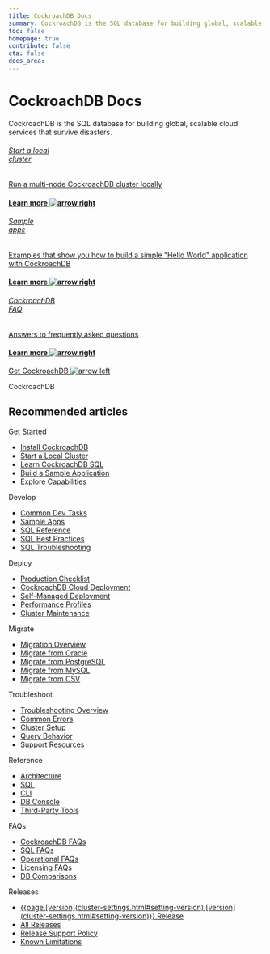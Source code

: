 ```yaml
---
title: CockroachDB Docs
summary: CockroachDB is the SQL database for building global, scalable cloud services that survive disasters.
toc: false
homepage: true
contribute: false
cta: false
docs_area:
---
```


<div class="home-header mb-xl-5 bg-cover bg-cover__bg-3-1">
  <div class="p-2 p-md-5">
  <h1 class="m-0 text-white">CockroachDB Docs</h1>
  <p class="mt-0 pb-4 text-white">CockroachDB is the SQL database for building global, scalable cloud services that survive disasters.</p>
    <div class="row d-lg-flex mx-0">
      <div class="col-lg-4 mb-3 mb-lg-0 pb-5">
        <div class="card card-link h-100 d-flex">
        <a href="secure-a-cluster.html" class="h-100">
          <div class="card-body p-4 d-flex flex-column h-100 card-header-overlap-text">            
            <h6 class="mt-2 mt-0 text-black">Start a local <br>cluster</h6>
            <p class="text-black">Run a multi-node CockroachDB cluster locally</p>
            <h4 class="mt-auto mb-0 text-electric-purple font-poppins-sb text-center">Learn more <img class="m-0 ml-2" src="{{ 'images/icon-arrow-right-purple.svg' | relative_url }}" alt="arrow right" /></h4>
          </div>
          </a>
        </div>
      </div>
      <div class="col-lg-4 mb-3 mb-lg-0 pb-5">
        <div class="card card-link h-100 d-flex">
        <a href="example-apps.html" class="h-100">
          <div class="card-body p-4 d-flex flex-column h-100 card-header-overlap-text">
            <h6 class="mt-2 mt-0 text-black">Sample <br>apps</h6>
            <p class="text-black">Examples that show you how to build a simple "Hello World" application with CockroachDB</p>
            <h4 class="mt-auto mb-0 text-electric-purple font-poppins-sb text-center">Learn more <img class="m-0 ml-2" src="{{ 'images/icon-arrow-right-purple.svg' | relative_url }}" alt="arrow right" /></h4>
          </div>
          </a>
        </div>
        </div>
      <div class="col-lg-4 mb-3 mb-lg-0 pb-5">
        <div class="card card-link h-100 d-flex">
        <a href="frequently-asked-questions.html" class="h-100">
          <div class="card-body p-4 d-flex flex-column h-100 card-header-overlap-text">          
            <h6 class="m-0 text-black">CockroachDB <br>FAQ</h6>
            <p class="text-black">Answers to frequently asked questions</p>
            <h4 class="mt-auto mb-0 text-electric-purple font-poppins-sb text-center">Learn more <img class="m-0 ml-2" src="{{ 'images/icon-arrow-right-purple.svg' | relative_url }}" alt="arrow right" /></h4>
          </div>
          </a>
        </div>
      </div>
    </div>
  </div>
</div>

<div class="container">

  <div class="row pt-5 mt-5 pb-5 mb-5">
    <div class="col-lg-12 text-center">
      <a class="btn btn-redirect mt-3" href="install-cockroachdb.html">Get CockroachDB <img class="m-0" src="{{ 'images/arrow-left.svg' | relative_url }}" alt="arrow left" /></a>
    </div>
  </div>

  <div class="row">
    <div class="col-12">
      <p class="overline">CockroachDB</p>
      <h2 class="mt-2">Recommended articles</h2>
    </div>
  </div>

  <div class="row display-flex">
    <div class="col-xs-12 col-sm-6 col-lg-3">
      <p class="landing-column-title">Get Started</p>
      <ul>
        <li><a href="install-cockroachdb.html">Install CockroachDB</a></li>
        <li><a href="secure-a-cluster.html">Start a Local Cluster</a></li>
        <li><a href="learn-cockroachdb-sql.html">Learn CockroachDB SQL</a></li>
        <li><a href="example-apps.html">Build a Sample Application</a></li>
        <li><a href="demo-fault-tolerance-and-recovery.html">Explore Capabilities</a></li>
      </ul>
    </div>
    <div class="col-xs-12 col-sm-6 col-lg-3">
      <p class="landing-column-title">Develop</p>
      <ul>
        <li><a href="developer-guide-overview.html">Common Dev Tasks</a></li>
        <li><a href="example-apps.html">Sample Apps</a></li>
        <li><a href="sql-feature-support.html">SQL Reference</a></li>
        <li><a href="performance-best-practices-overview.html">SQL Best Practices</a></li>
        <li><a href="error-handling-and-troubleshooting.html">SQL Troubleshooting</a></li>
      </ul>
    </div>
    <div class="col-xs-12 col-sm-6 col-lg-3">
      <p class="landing-column-title">Deploy</p>
      <ul>
        <li><a href="recommended-production-settings.html">Production Checklist</a></li>
        <li><a href="../cockroachcloud/create-your-cluster.html">CockroachDB Cloud Deployment</a></li>
        <li><a href="orchestration.html">Self-Managed Deployment</a></li>
        <li><a href="performance.html">Performance Profiles</a></li>
        <li><a href="upgrade-cockroach-[version](cluster-settings.html#setting-version).html">Cluster Maintenance</a></li>
      </ul>
    </div>
    <div class="col-xs-12 col-sm-6 col-lg-3">
      <p class="landing-column-title">Migrate</p>
      <ul>
        <li><a href="migration-overview.html">Migration Overview</a></li>
        <li><a href="migrate-from-oracle.html">Migrate from Oracle</a></li>
        <li><a href="migrate-from-postgres.html">Migrate from PostgreSQL</a></li>
        <li><a href="migrate-from-mysql.html">Migrate from MySQL</a></li>
        <li><a href="migrate-from-csv.html">Migrate from CSV</a></li>
      </ul>
    </div>
    <div class="col-xs-12 col-sm-6 col-lg-3">
      <p class="landing-column-title">Troubleshoot</p>
      <ul>
        <li><a href="troubleshooting-overview.html">Troubleshooting Overview</a></li>
        <li><a href="common-errors.html">Common Errors</a></li>
        <li><a href="cluster-setup-troubleshooting.html">Cluster Setup</a></li>
        <li><a href="query-behavior-troubleshooting.html">Query Behavior</a></li>
        <li><a href="support-resources.html">Support Resources</a></li>
      </ul>
    </div>
    <div class="col-xs-12 col-sm-6 col-lg-3">
      <p class="landing-column-title">Reference</p>
      <ul>
        <li><a href="architecture/overview.html">Architecture</a></li>
        <li><a href="sql-feature-support.html">SQL</a></li>
        <li><a href="cockroach-commands.html">CLI</a></li>
        <li><a href="ui-overview.html">DB Console</a></li>
        <li><a href="third-party-database-tools.html">Third-Party Tools</a></li>
      </ul>
    </div>
    <div class="col-xs-12 col-sm-6 col-lg-3">
      <p class="landing-column-title">FAQs</p>
      <ul>
        <li><a href="frequently-asked-questions.html">CockroachDB FAQs</a></li>
        <li><a href="sql-faqs.html">SQL FAQs</a></li>
        <li><a href="operational-faqs.html">Operational FAQs</a></li>
        <li><a href="licensing-faqs.html">Licensing FAQs</a></li>
        <li><a href="cockroachdb-in-comparison.html">DB Comparisons</a></li>
      </ul>
    </div>
    <div class="col-xs-12 col-sm-6 col-lg-3">
      <p class="landing-column-title">Releases</p>
      <ul>
        <li><a href="../releases/{{page.[version](cluster-settings.html#setting-version).[version](cluster-settings.html#setting-version)}}.html">{{page.[version](cluster-settings.html#setting-version).[version](cluster-settings.html#setting-version)}} Release</a></li>
        <li><a href="../releases/index.html">All Releases</a></li>
        <li><a href="../releases/release-support-policy.html">Release Support Policy</a></li>
        <li><a href="known-limitations.html">Known Limitations</a></li>
      </ul>
    </div>
  </div>

</div>
